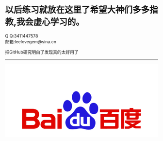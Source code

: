 <html>
  <body style:"background-color:wheat;font-size:30px">
    <h1>以后练习就放在这里了希望大神们多多指教,我会虚心学习的。</h1>
    <p style:"color:red;">Q Q:3411447578<br />邮箱:leelovegem@sina.cn</p>
    <p>把GitHub研究明白了发现真的太好用了</p>
    <hr />
    <img src="baidu/img/bd_logo1.png">
  </body>
</html>
